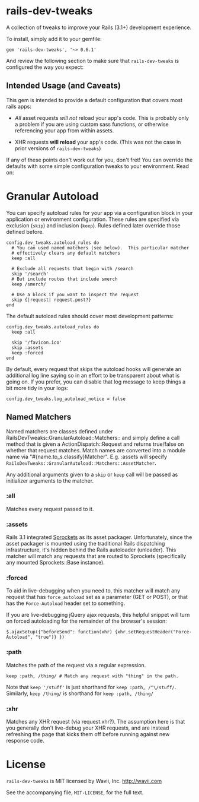 rails-dev-tweaks
================

A collection of tweaks to improve your Rails (3.1+) development experience.

To install, simply add it to your gemfile:

    gem 'rails-dev-tweaks', '~> 0.6.1'

And review the following section to make sure that `rails-dev-tweaks` is
configured the way you expect:


Intended Usage (and Caveats)
----------------------------

This gem is intended to provide a default configuration that covers most rails
apps:

* _All_ asset requests _will not_ reload your app's code.  This is probably only
  a problem if you are using custom sass functions, or otherwise referencing
  your app from within assets.

* XHR requests **will reload** your app's code.  (This was not the case in prior
  versions of `rails-dev-tweaks`)

If any of these points don't work out for you, don't fret!  You can override the
defaults with some simple configuration tweaks to your environment.  Read on:


Granular Autoload
=================

You can specify autoload rules for your app via a configuration block in your
application or environment configuration. These rules are specified via
exclusion (`skip`) and inclusion (`keep`).  Rules defined later override those
defined before.

    config.dev_tweaks.autoload_rules do
      # You can used named matchers (see below).  This particular matcher
      # effectively clears any default matchers
      keep :all

      # Exclude all requests that begin with /search
      skip '/search'
      # But include routes that include smerch
      keep /smerch/

      # Use a block if you want to inspect the request
      skip {|request| request.post?}
    end

The default autoload rules should cover most development patterns:

    config.dev_tweaks.autoload_rules do
      keep :all

      skip '/favicon.ico'
      skip :assets
      keep :forced
    end

By default, every request that skips the autoload hooks will generate an
additional log line saying so in an effort to be transparent about what is going
on.  If you prefer, you can disable that log message to keep things a bit more
tidy in your logs:

    config.dev_tweaks.log_autoload_notice = false


Named Matchers
--------------

Named matchers are classes defined under
RailsDevTweaks::GranularAutoload::Matchers:: and simply define a call method
that is given a ActionDispatch::Request and returns true/false on whether that
request matches. Match names are converted into a module name via
"#{name.to\_s.classify}Matcher".  E.g. :assets will specify
`RailsDevTweaks::GranularAutoload::Matchers::AssetMatcher`.

Any additional arguments given to a `skip` or `keep` call will be passed as
initializer arguments to the matcher.


### :all

Matches every request passed to it.


### :assets

Rails 3.1 integrated [Sprockets](http://getsprockets.org/) as its asset
packager.  Unfortunately, since the asset packager is mounted using the
traditional Rails dispatching infrastructure, it's hidden behind the Rails
autoloader (unloader). This matcher will match any requests that are routed to
Sprockets (specifically any mounted Sprockets::Base instance).


### :forced

To aid in live-debugging when you need to, this matcher will match any request
that has `force_autoload` set as a parameter (GET or POST), or that has the
`Force-Autoload` header set to something.

If you are live-debugging jQuery ajax requests, this helpful snippet will turn
on forced autoloading for the remainder of the browser's session:

    $.ajaxSetup({"beforeSend": function(xhr) {xhr.setRequestHeader("Force-Autoload", "true")} })


### :path

Matches the path of the request via a regular expression.

    keep :path, /thing/ # Match any request with "thing" in the path.

Note that `keep '/stuff'` is just shorthand for `keep :path, /^\/stuff/`.
Similarly, `keep /thing/` is shorthand for `keep :path, /thing/`


### :xhr

Matches any XHR request (via request.xhr?).  The assumption here is that you
generally don't live-debug your XHR requests, and are instead refreshing the
page that kicks them off before running against new response code.


License
=======

`rails-dev-tweaks` is MIT licensed by Wavii, Inc.  http://wavii.com

See the accompanying file, `MIT-LICENSE`, for the full text.
